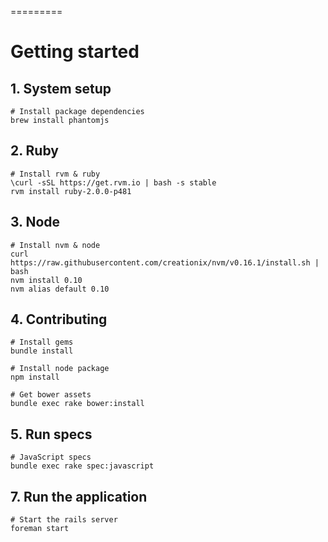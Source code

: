 =========

# Getting started

## 1. System setup
   
    # Install package dependencies
    brew install phantomjs

## 2. Ruby

    # Install rvm & ruby
    \curl -sSL https://get.rvm.io | bash -s stable
    rvm install ruby-2.0.0-p481
    
## 3. Node

    # Install nvm & node
    curl https://raw.githubusercontent.com/creationix/nvm/v0.16.1/install.sh | bash
    nvm install 0.10
    nvm alias default 0.10

## 4. Contributing

    # Install gems
    bundle install
    
    # Install node package
    npm install
    
    # Get bower assets
    bundle exec rake bower:install

## 5. Run specs
    
    # JavaScript specs
    bundle exec rake spec:javascript

## 7. Run the application

    # Start the rails server
    foreman start